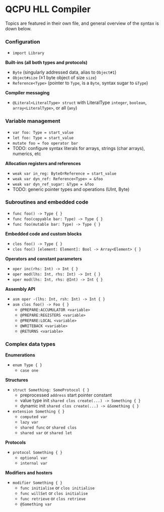 #  QCPU HLL Compiler

Topics are featured in their own file, and general overview of the syntax is down below.

### Configuration

* `import Library`

**Built-ins (all both types and protocols)**
* `Byte` (singularly addressed data, alias to `Object#1`)
* `Object#size` (≥1 byte object of size `size`)
* `Reference<Type>` (pointer to `Type`, is a `Byte`, syntax sugar to `&Type`)

**Compiler messaging**
* `@Literal<LiteralType> struct` with LiteralType `integer`, `boolean`, `array<LiteralType>`, or all (`any`)

### Variable management

* `var foo: Type = start_value`
* `let foo: Type = start_value`
* `mutate foo = foo operator bar`
* TODO: configure syntax literals for arrays, strings (char arrays), numerics, etc

**Allocation registers and references**
* `weak var in_reg: ByteOrReference = start_value`
* `weak var dyn_ref: Reference<Type> = &foo`
* `weak var dyn_ref_sugar: &Type = &foo`
* TODO: generic pointer types and operations (UInt, Byte)

### Subroutines and embedded code

* `func foo() -> Type { }`
* `func foo(copyable bar: Type) -> Type { }`
* `func foo(mutable bar: Type) -> Type { }`

**Embedded code and custom blocks**
* `clos foo() -> Type { }`
* `clos foo() [element: Element]: Bool -> Array<Element> { }`

**Operators and constant parameters**
* `oper inc(rhs: Int) -> Int { }`
* `oper mod(lhs: Int, rhs: Int) -> Int { }`
* `oper mod(lhs: Int, rhs: @Int) -> Int { }`

**Assembly API**
* `asm oper -(lhs: Int, rsh: Int) -> Int { }`
* `asm clos foo() -> Foo { }`
    - `@PREPARE:ACCUMULATOR <variable>`
    - `@PREPARE:REGISTERS <variable>`
    - `@PREPARE:LOCAL <variable>`
    - `@WRITEBACK <variable>`
    - `@RETURNS <variable>`

### Complex data types

**Enumerations**
* `enum Type { }`
    - `case one`

**Structures**
* `struct Something: SomeProtocol { }`
    - preprocessed `address` start pointer constant
    - value type init `shared clos create(...) -> Something { }`
    - dynamic init `shared clos create(...) -> &Something { }`
* `extension Something { }`
    - `computed var`
    - `lazy var`
    - `shared func` or `shared clos`
    - `shared var` or `shared let`

**Protocols**
* `protocol Something { }`
    - `optional var`
    - `internal var`

**Modifiers and hosters**
* `modifier Something { }`
    - `func initialise` or `clos initialise`
    - `func willSet` or `clos initialise`
    - `func retrieve` or `clos retrieve`
    - `@Something var`
